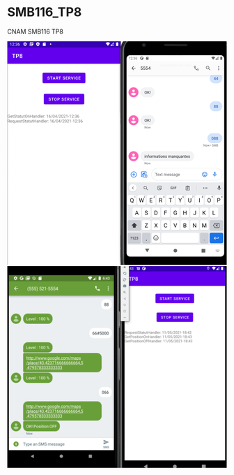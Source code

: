 # SMB116_TP8
CNAM SMB116 TP8

![alt text](https://github.com/coursju/SMB116_TP8/blob/master/1.png)
![alt text](https://github.com/coursju/SMB116_TP8/blob/master/6.png)

